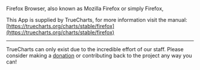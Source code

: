 Firefox Browser, also known as Mozilla Firefox or simply Firefox,

This App is supplied by TrueCharts, for more information visit the manual: [https://truecharts.org/charts/stable/firefox](https://truecharts.org/charts/stable/firefox)

---

TrueCharts can only exist due to the incredible effort of our staff.
Please consider making a [donation](https://truecharts.org/about/sponsor) or contributing back to the project any way you can!
